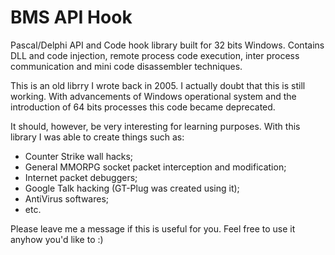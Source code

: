 # BMS API Hook

Pascal/Delphi API and Code hook library built for 32 bits Windows. Contains DLL and code injection, remote process code execution, inter process communication and mini code disassembler techniques.

This is an old librry I wrote back in 2005. I actually doubt that this is still working. With advancements of Windows operational system and the introduction of 64 bits processes this code became deprecated.

It should, however, be very interesting for learning purposes. With this library I was able to create things such as:

* Counter Strike wall hacks;
* General MMORPG socket packet interception and modification;
* Internet packet debuggers;
* Google Talk hacking (GT-Plug was created using it);
* AntiVirus softwares;
* etc.

Please leave me a message if this is useful for you. Feel free to use it anyhow you'd like to :)
